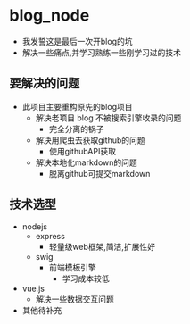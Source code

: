 # blog_node
- 我发誓这是最后一次开blog的坑
- 解决一些痛点,并学习熟练一些刚学习过的技术

## 要解决的问题
- 此项目主要重构原先的blog项目
    - 解决老项目 blog 不被搜索引擎收录的问题
        - 完全分离的锅子
    - 解决用爬虫去获取github的问题
        - 使用githubAPI获取
    - 解决本地化markdown的问题
        - 脱离github可提交markdown

## 技术选型
- nodejs
    - express
        - 轻量级web框架,简洁,扩展性好
    - swig
        - 前端模板引擎
            - 学习成本较低
- vue.js
    - 解决一些数据交互问题
- 其他待补充